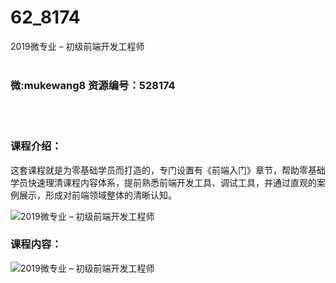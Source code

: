 # 62_8174
2019微专业 – 初级前端开发工程师
<br/></br>
<h3>微:mukewang8 资源编号：528174</h3>
<br/></br>
<h3>课程介绍：</h3>
<p>这套课程就是为零基础学员而打造的，专门设置有《<a title="查看与 前端 相关的文章" target="_blank">前端</a>入门》章节，帮助零基础学员快速理清课程内容体系，提前熟悉前端开发工具、调试工具，并通过直观的案例展示，形成对前端领域整体的清晰认知。</p>
<p><img src="https://www.ko996.com/wp-content/uploads/img/2019/10/1-125-300x90.png" alt="2019微专业 – 初级前端开发工程师"></p>
<h3>课程内容：</h3>
<p><img src="https://www.ko996.com/wp-content/uploads/img/2019/10/2-63.png" alt="2019微专业 – 初级前端开发工程师"></p>
<p>&nbsp;</p>
